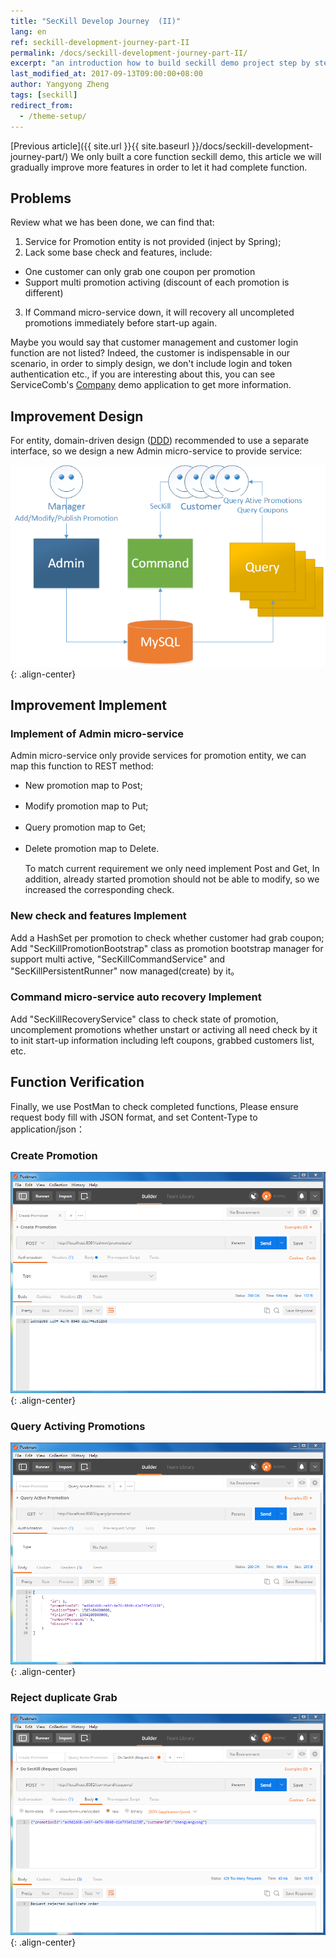 ```yaml
---
title: "SecKill Develop Journey  (II)"
lang: en
ref: seckill-development-journey-part-II
permalink: /docs/seckill-development-journey-part-II/
excerpt: "an introduction how to build seckill demo project step by step"
last_modified_at: 2017-09-13T09:00:00+08:00
author: Yangyong Zheng
tags: [seckill]
redirect_from:
  - /theme-setup/
---
```


  [Previous article]({{ site.url }}{{ site.baseurl }}/docs/seckill-development-journey-part/) We only built a core function seckill demo, this article we will gradually improve more features in order to let it had complete function.

## Problems
  Review what we has been done, we can find that:   
1. Service for Promotion entity is not provided (inject by Spring);  
2. Lack some base check and features, include:  
 * One customer can only grab one coupon per promotion  
 * Support multi promotion activing (discount of each promotion is different)  
3. If Command micro-service down, it will recovery all uncompleted promotions immediately before start-up again.

  Maybe you would say that customer management and customer login function are not listed? Indeed, the customer is indispensable in our scenario, in order to simply design, we don't include login and token authentication etc., if you are interesting about this, you can see ServiceComb's [Company](https://github.com/ServiceComb/ServiceComb-Company-WorkShop) demo application to get more information.

## Improvement Design
  For entity, domain-driven design ([DDD](https://en.wikipedia.org/wiki/Domain-driven_design)) recommended to use a separate interface, so we design a new Admin micro-service to provide service:

![Fig-1 Architecture after Admin micro-service added](/assets/images/seckill-develop-course-part-II-arth-en.png){: .align-center}

## Improvement Implement
### Implement of Admin micro-service
  Admin micro-service only provide services for promotion entity, we can map this function to REST method:  
* New promotion map to Post;  
* Modify promotion map to Put;  　　
* Query promotion map to Get;  　　
* Delete promotion map to Delete.　　

  To match current requirement we only need implement Post and Get, In addition, already started promotion should not be able to modify, so we increased the corresponding check.

### New check and features Implement
  Add a HashSet per promotion to check whether customer had grab coupon;   
  Add "SecKillPromotionBootstrap" class as promotion bootstrap manager for support multi active, "SecKillCommandService" and "SecKillPersistentRunner" now managed(create) by it。

### Command micro-service auto recovery Implement
  Add "SecKillRecoveryService" class to check state of promotion, uncomplement promotions whether unstart or activing all need check by it to init start-up information including left coupons, grabbed customers list, etc.

## Function Verification
  Finally, we use PostMan to check completed functions, Please ensure request body fill with JSON format, and set Content-Type to application/json：
### Create Promotion

![Fig-2 Create promotion](/assets/images/seckill-develop-course-part-II-create-promotion.png){: .align-center}

### Query Activing Promotions

![Fig-3 Query activing promotions](/assets/images/seckill-develop-course-part-II-query-active-promotion.png){: .align-center}

### Reject duplicate Grab

![Fig-4 Reject duplicate grab](/assets/images/seckill-develop-course-part-II-reject-duplicate-grab.png){: .align-center}
